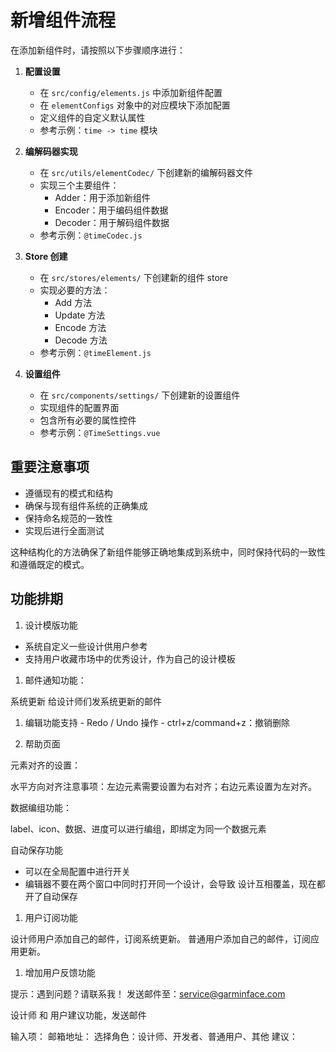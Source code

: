 # 新增组件流程

在添加新组件时，请按照以下步骤顺序进行：

1. **配置设置**
   - 在 `src/config/elements.js` 中添加新组件配置
   - 在 `elementConfigs` 对象中的对应模块下添加配置
   - 定义组件的自定义默认属性
   - 参考示例：`time -> time` 模块

2. **编解码器实现**
   - 在 `src/utils/elementCodec/` 下创建新的编解码器文件
   - 实现三个主要组件：
     - Adder：用于添加新组件
     - Encoder：用于编码组件数据
     - Decoder：用于解码组件数据
   - 参考示例：`@timeCodec.js`

3. **Store 创建**
   - 在 `src/stores/elements/` 下创建新的组件 store
   - 实现必要的方法：
     - Add 方法
     - Update 方法
     - Encode 方法
     - Decode 方法
   - 参考示例：`@timeElement.js`

4. **设置组件**
   - 在 `src/components/settings/` 下创建新的设置组件
   - 实现组件的配置界面
   - 包含所有必要的属性控件
   - 参考示例：`@TimeSettings.vue`

## 重要注意事项

- 遵循现有的模式和结构
- 确保与现有组件系统的正确集成
- 保持命名规范的一致性
- 实现后进行全面测试

这种结构化的方法确保了新组件能够正确地集成到系统中，同时保持代码的一致性和遵循既定的模式。

## 功能排期

1. 设计模版功能

- 系统自定义一些设计供用户参考
- 支持用户收藏市场中的优秀设计，作为自己的设计模板

1. 邮件通知功能：

系统更新 给设计师们发系统更新的邮件


1. 编辑功能支持 - Redo / Undo 操作 - ctrl+z/command+z：撤销删除

1. 帮助页面

元素对齐的设置：

水平方向对齐注意事项：左边元素需要设置为右对齐；右边元素设置为左对齐。

数据编组功能：

label、icon、数据、进度可以进行编组，即绑定为同一个数据元素

自动保存功能

- 可以在全局配置中进行开关
- 编辑器不要在两个窗口中同时打开同一个设计，会导致 设计互相覆盖，现在都开了自动保存

1. 用户订阅功能

设计师用户添加自己的邮件，订阅系统更新。
普通用户添加自己的邮件，订阅应用更新。

1. 增加用户反馈功能

提示：遇到问题？请联系我！ 发送邮件至：service@garminface.com

设计师 和 用户建议功能，发送邮件

输入项：
邮箱地址：
选择角色：设计师、开发者、普通用户、其他
建议：

